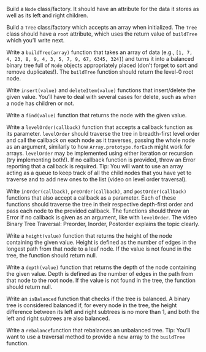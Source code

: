 Build a `Node` class/factory. It should have an attribute for the data it stores as well as its left and right children.

Build a `Tree` class/factory which accepts an array when initialized. The `Tree` class should have a `root` attribute, which uses the return value of `buildTree` which you’ll write next.

Write a `buildTree(array)` function that takes an array of data (e.g., `[1, 7, 4, 23, 8, 9, 4, 3, 5, 7, 9, 67, 6345, 324]`) and turns it into a balanced binary tree full of `Node` objects appropriately placed (don’t forget to sort and remove duplicates!). The `buildTree` function should return the level-0 root node.

Write `insert(value)` and `deleteItem(value)` functions that insert/delete the given value. You’ll have to deal with several cases for delete, such as when a node has children or not.

Write a `find(value)` function that returns the node with the given value.

Write a `levelOrder(callback)` function that accepts a callback function as its parameter. `levelOrder` should traverse the tree in breadth-first level order and call the callback on each node as it traverses, passing the whole node as an argument, similarly to how `Array.prototype.forEach` might work for arrays. `levelOrder` may be implemented using either iteration or recursion (try implementing both!). If no callback function is provided, throw an Error reporting that a callback is required. Tip: You will want to use an array acting as a queue to keep track of all the child nodes that you have yet to traverse and to add new ones to the list (video on level order traversal).

Write `inOrder(callback)`, `preOrder(callback)`, and `postOrder(callback)` functions that also accept a callback as a parameter. Each of these functions should traverse the tree in their respective depth-first order and pass each node to the provided callback. The functions should throw an Error if no callback is given as an argument, like with `levelOrder`. The video Binary Tree Traversal: Preorder, Inorder, Postorder explains the topic clearly.

Write a `height(value)` function that returns the height of the node containing the given value. Height is defined as the number of edges in the longest path from that node to a leaf node. If the value is not found in the tree, the function should return null.

Write a `depth(value)` function that returns the depth of the node containing the given value. Depth is defined as the number of edges in the path from that node to the root node. If the value is not found in the tree, the function should return null.

Write an `isBalanced` function that checks if the tree is balanced. A binary tree is considered balanced if, for every node in the tree, the height difference between its left and right subtrees is no more than 1, and both the left and right subtrees are also balanced.

Write a `rebalance`function that rebalances an unbalanced tree. Tip: You’ll want to use a traversal method to provide a new array to the `buildTree` function.